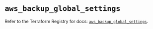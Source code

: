 # `aws_backup_global_settings`

Refer to the Terraform Registry for docs: [`aws_backup_global_settings`](https://registry.terraform.io/providers/hashicorp/aws/5.86.0/docs/resources/backup_global_settings).
